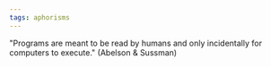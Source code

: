 ```yaml
---
tags: aphorisms
---
```


"Programs are meant to be read by humans and only incidentally for computers to execute." (Abelson & Sussman)
